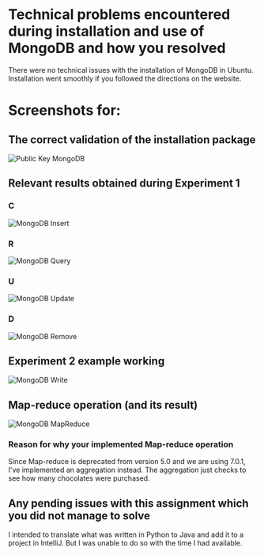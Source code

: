 # Technical problems encountered during installation and use of MongoDB and how you resolved

There were no technical issues with the installation of MongoDB in Ubuntu. Installation went
smoothly if you followed the directions on the website.

# Screenshots for:

## The correct validation of the installation package

![Public Key MongoDB](publickeyMongodb.png)

## Relevant results obtained during Experiment 1

### C

![MongoDB Insert](mongod_insert.png)

### R

![MongoDB Query](mongod_query.png)

### U

![MongoDB Update](mongod_update.png)

### D

![MongoDB Remove](mongod_remove.png)

## Experiment 2 example working

![MongoDB Write](mongod_write.png)

## Map-reduce operation (and its result)

![MongoDB MapReduce](mongod_mapreduce.png)

### Reason for why your implemented Map-reduce operation

Since Map-reduce is deprecated from version 5.0 and we are using 7.0.1, I've implemented
an aggregation instead. The aggregation just checks to see how many chocolates were
purchased.

## Any pending issues with this assignment which you did not manage to solve

I intended to translate what was written in Python to Java and add it to a project in IntelliJ. But I was unable to do so with the time I had available.

